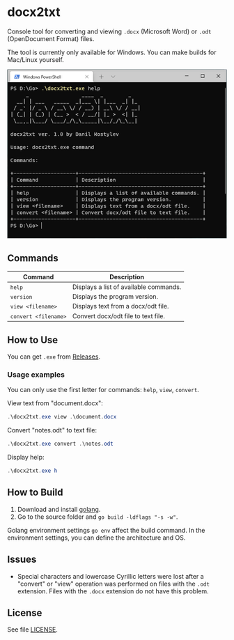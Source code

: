 # docx2txt

Console tool for converting and viewing `.docx` (Microsoft Word) or `.odt` (OpenDocument Format) files.

The tool is currently only available for Windows. You can make builds for Mac/Linux yourself.

![docx2txt help image](./help.png)

## Commands

Command | Description
--- | ---
`help` | Displays a list of available commands.
`version` | Displays the program version.
`view <filename>` | Displays text from a docx/odt file.
`convert <filename>` | Convert docx/odt file to text file.

## How to Use

You can get `.exe` from [Releases](https://github.com/kstlv/docx2txt/releases/latest).

### Usage examples

You can only use the first letter for commands: `help`, `view`, `convert`.

View text from "document.docx":

```powershell
.\docx2txt.exe view .\document.docx
```

Convert "notes.odt" to text file:

```powershell
.\docx2txt.exe convert .\notes.odt
```

Display help:

```powershell
.\docx2txt.exe h
```

## How to Build

1. Download and install [golang](https://go.dev/).
2. Go to the source folder and `go build -ldflags "-s -w"`.

Golang environment settings `go env` affect the build command. In the environment settings, you can define the architecture and OS.

## Issues

- Special characters and lowercase Cyrillic letters were lost after a "convert" or "view" operation was performed on files with the `.odt` extension. Files with the `.docx` extension do not have this problem.

## License

See file [LICENSE](./LICENSE).
